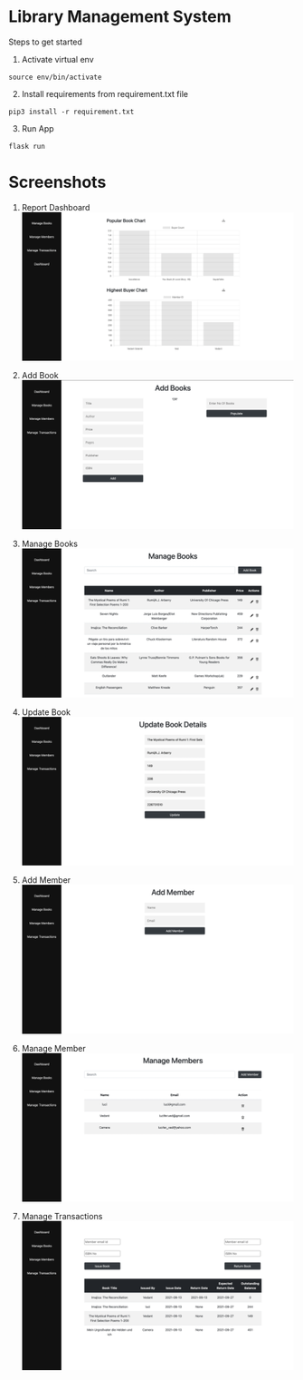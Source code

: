 
# Library Management System

Steps to get started

1) Activate virtual env 
```
source env/bin/activate
```
2) Install requirements from requirement.txt file
```
pip3 install -r requirement.txt
```
3) Run App
```
flask run
```

# Screenshots

1) Report Dashboard
![Dashboard](https://github.com/lucifer-ved/LMS/blob/master/screenshots/Dashboard.png)

2) Add Book
!["Add Book"](https://github.com/lucifer-ved/LMS/blob/master/screenshots/add_book.png)

3) Manage Books
!["Manage Books"](https://github.com/lucifer-ved/LMS/blob/master/screenshots/manage_books.png)

4) Update Book
!["Update Book"](https://github.com/lucifer-ved/LMS/blob/master/screenshots/update_books.png)

5) Add Member
!["Add Member"](https://github.com/lucifer-ved/LMS/blob/master/screenshots/add_member.png)

6) Manage Member
!["Manage Member"](https://github.com/lucifer-ved/LMS/blob/master/screenshots/manage_members.png)

7) Manage Transactions
!["Manage Transactions"](https://github.com/lucifer-ved/LMS/blob/master/screenshots/manage_transactions.png)






